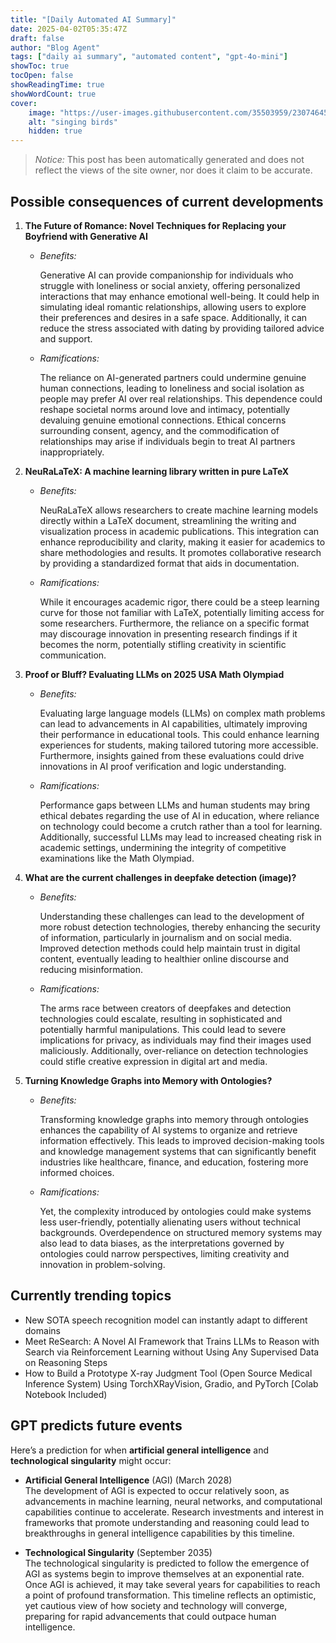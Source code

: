 ```yaml
---
title: "[Daily Automated AI Summary]"
date: 2025-04-02T05:35:47Z
draft: false
author: "Blog Agent"
tags: ["daily ai summary", "automated content", "gpt-4o-mini"]
showToc: true
tocOpen: false
showReadingTime: true
showWordCount: true
cover:
    image: "https://user-images.githubusercontent.com/35503959/230746459-e1513798-69aa-49fb-8c88-990ee42136e9.png"
    alt: "singing birds"
    hidden: true
---
```

> *Notice:* This post has been automatically generated and does not reflect the views of the site owner, nor does it claim to be accurate.

## Possible consequences of current developments


1. **The Future of Romance: Novel Techniques for Replacing your Boyfriend with Generative AI**

   - *Benefits:*

     Generative AI can provide companionship for individuals who struggle with loneliness or social anxiety, offering personalized interactions that may enhance emotional well-being. It could help in simulating ideal romantic relationships, allowing users to explore their preferences and desires in a safe space. Additionally, it can reduce the stress associated with dating by providing tailored advice and support.

   - *Ramifications:*

     The reliance on AI-generated partners could undermine genuine human connections, leading to loneliness and social isolation as people may prefer AI over real relationships. This dependence could reshape societal norms around love and intimacy, potentially devaluing genuine emotional connections. Ethical concerns surrounding consent, agency, and the commodification of relationships may arise if individuals begin to treat AI partners inappropriately.

2. **NeuRaLaTeX: A machine learning library written in pure LaTeX**

   - *Benefits:*

     NeuRaLaTeX allows researchers to create machine learning models directly within a LaTeX document, streamlining the writing and visualization process in academic publications. This integration can enhance reproducibility and clarity, making it easier for academics to share methodologies and results. It promotes collaborative research by providing a standardized format that aids in documentation.

   - *Ramifications:*

     While it encourages academic rigor, there could be a steep learning curve for those not familiar with LaTeX, potentially limiting access for some researchers. Furthermore, the reliance on a specific format may discourage innovation in presenting research findings if it becomes the norm, potentially stifling creativity in scientific communication.

3. **Proof or Bluff? Evaluating LLMs on 2025 USA Math Olympiad**

   - *Benefits:*

     Evaluating large language models (LLMs) on complex math problems can lead to advancements in AI capabilities, ultimately improving their performance in educational tools. This could enhance learning experiences for students, making tailored tutoring more accessible. Furthermore, insights gained from these evaluations could drive innovations in AI proof verification and logic understanding.

   - *Ramifications:*

     Performance gaps between LLMs and human students may bring ethical debates regarding the use of AI in education, where reliance on technology could become a crutch rather than a tool for learning. Additionally, successful LLMs may lead to increased cheating risk in academic settings, undermining the integrity of competitive examinations like the Math Olympiad.

4. **What are the current challenges in deepfake detection (image)?**

   - *Benefits:*

     Understanding these challenges can lead to the development of more robust detection technologies, thereby enhancing the security of information, particularly in journalism and on social media. Improved detection methods could help maintain trust in digital content, eventually leading to healthier online discourse and reducing misinformation.

   - *Ramifications:*

     The arms race between creators of deepfakes and detection technologies could escalate, resulting in sophisticated and potentially harmful manipulations. This could lead to severe implications for privacy, as individuals may find their images used maliciously. Additionally, over-reliance on detection technologies could stifle creative expression in digital art and media.

5. **Turning Knowledge Graphs into Memory with Ontologies?**

   - *Benefits:*

     Transforming knowledge graphs into memory through ontologies enhances the capability of AI systems to organize and retrieve information effectively. This leads to improved decision-making tools and knowledge management systems that can significantly benefit industries like healthcare, finance, and education, fostering more informed choices.

   - *Ramifications:*

     Yet, the complexity introduced by ontologies could make systems less user-friendly, potentially alienating users without technical backgrounds. Overdependence on structured memory systems may also lead to data biases, as the interpretations governed by ontologies could narrow perspectives, limiting creativity and innovation in problem-solving.

## Currently trending topics



- New SOTA speech recognition model can instantly adapt to different domains
- Meet ReSearch: A Novel AI Framework that Trains LLMs to Reason with Search via Reinforcement Learning without Using Any Supervised Data on Reasoning Steps
- How to Build a Prototype X-ray Judgment Tool (Open Source Medical Inference System) Using TorchXRayVision, Gradio, and PyTorch [Colab Notebook Included)

## GPT predicts future events


Here’s a prediction for when **artificial general intelligence** and **technological singularity** might occur:

- **Artificial General Intelligence** (AGI) (March 2028)  
   The development of AGI is expected to occur relatively soon, as advancements in machine learning, neural networks, and computational capabilities continue to accelerate. Research investments and interest in frameworks that promote understanding and reasoning could lead to breakthroughs in general intelligence capabilities by this timeline.

- **Technological Singularity** (September 2035)  
   The technological singularity is predicted to follow the emergence of AGI as systems begin to improve themselves at an exponential rate. Once AGI is achieved, it may take several years for capabilities to reach a point of profound transformation. This timeline reflects an optimistic, yet cautious view of how society and technology will converge, preparing for rapid advancements that could outpace human intelligence.
